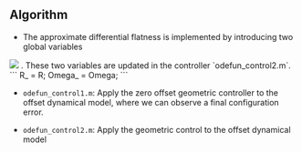 

## Algorithm

- The approximate differential flatness is implemented by introducing two global variables 
<img src="http://www.forkosh.com/mathtex.cgi? \Large x=\frac{-b\pm\sqrt{b^2-4ac}}{2a}">
. These two variables are updated in the controller `odefun_control2.m`.
```
R_ = R;
Omega_ = Omega;
```

- `odefun_control1.m`: Apply the zero offset geometric controller to the offset dynamical model, where we can observe a final configuration error.

- `odefun_control2.m`: Apply the geometric control to the offset dynamical model

